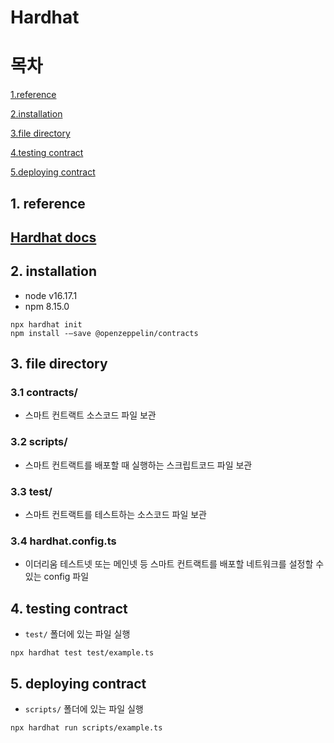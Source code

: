 # Hardhat

# 목차
[1.reference](#1.-reference)

[2.installation](#2.-installation)

[3.file directory](#3.-file-directory)

[4.testing contract](#4.-testing-contract)

[5.deploying contract](#5.-deploying-contract)

## 1. reference
## [Hardhat docs](https://hardhat.org/hardhat-runner/docs/getting-started#overview)

## 2. installation
- node v16.17.1
- npm 8.15.0
```shell
npx hardhat init
npm install -—save @openzeppelin/contracts 
```

## 3. file directory
### 3.1 contracts/
- 스마트 컨트랙트 소스코드 파일 보관
### 3.2 scripts/
- 스마트 컨트랙트를 배포할 때 실행하는 스크립트코드 파일 보관
### 3.3 test/
- 스마트 컨트랙트를 테스트하는 소스코드 파일 보관
### 3.4 hardhat.config.ts
- 이더리움 테스트넷 또는 메인넷 등 스마트 컨트랙트를 배포할 네트워크를 설정할 수 있는 config 파일

## 4. testing contract
- `test/` 폴더에 있는 파일 실행
```shell
npx hardhat test test/example.ts
```

## 5. deploying contract
- `scripts/` 폴더에 있는 파일 실행
```shell
npx hardhat run scripts/example.ts
```

